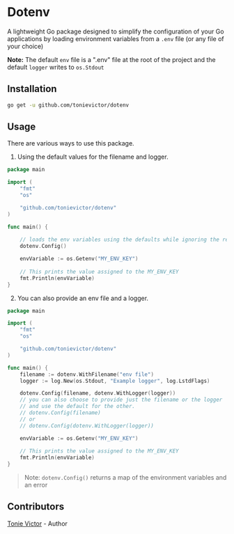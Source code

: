 # Dotenv
A lightweight Go package designed to simplify the configuration of your Go applications by loading environment variables from a `.env` file (or any file of your choice)

**Note:** The default `env` file is a ".env" file at the root of the project and the default `logger` writes to `os.Stdout`

## Installation
```bash
go get -u github.com/tonievictor/dotenv
```

## Usage
There are various ways to use this package.
1. Using the default values for the filename and logger.

```go
package main

import (
	"fmt"
	"os"

	"github.com/tonievictor/dotenv"
)

func main() {
    
    // loads the env variables using the defaults while ignoring the return values.
    dotenv.Config()

    envVariable := os.Getenv("MY_ENV_KEY")
    
    // This prints the value assigned to the MY_ENV_KEY
    fmt.Println(envVariable)
}
```
2. You can also provide an env file and a logger.
```go
package main

import (
	"fmt"
	"os"

	"github.com/tonievictor/dotenv"
)

func main() {
    filename := dotenv.WithFilename("env file")
    logger := log.New(os.Stdout, "Example logger", log.LstdFlags)

	dotenv.Config(filename, dotenv.WithLogger(logger))
    // you can also choose to provide just the filename or the logger
    // and use the default for the other.
	// dotenv.Config(filename)
    // or 
	// dotenv.Config(dotenv.WithLogger(logger))

    envVariable := os.Getenv("MY_ENV_KEY")
    
    // This prints the value assigned to the MY_ENV_KEY
    fmt.Println(envVariable)
}
```
> Note: `dotenv.Config()` returns a map of the environment variables and an error

## Contributors
[Tonie Victor](https://tonie.me) - Author
